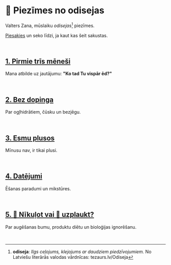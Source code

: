 # 🧭 Piezīmes no odisejas

Valters Zana, mūslaiku *odisejas*[^1] piezīmes.

[Piesakies](https://odiseja.beehiiv.com/subscribe) un seko līdzi, ja kaut kas šeit sakustas.

</br>

## [**1. Pirmie trīs mēneši**](01.pirmie-tris-menesi.md)

Mana atbilde uz jautājumu: **"Ko tad Tu vispār ēd?"**

</br>

## [**2. Bez dopinga**](02.bez-dopinga.md)

Par ogļhidrātiem, čūsku un bezjēgu.

</br>

## [**3. Esmu plusos**](03.esmu-plusos.md)

Mīnusu nav, ir tikai plusi.

</br>

## [**4. Datējumi**](04.datejumi.md)

Ēšanas paradumi un mikstūres.

</br>

## [**5. 🧟 Nīkuļot vai 🚀 uzplaukt?**](05.nikulot-vai-uzplaukt.md)

Par augēšanas bumu, produktu diētu un bioloģijas ignorēšanu.

</br>

[^1]: **odiseja**: *Ilgs ceļojums, klejojums ar daudziem piedzīvojumiem.* No Latviešu literārās valodas vārdnīcas: tezaurs.lv/Odiseja
